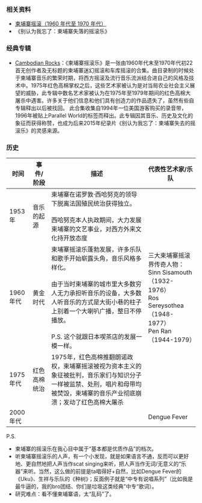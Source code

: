 ### 相关资料

* [柬埔寨摇滚（1960 年代至 1970 年代）](https://en.wikipedia.org/wiki/Cambodian_rock_(1960s%E2%80%931970s))
* 《别认为我忘了：柬埔寨失落的摇滚乐》

### 经典专辑

* [Cambodian Rocks](https://en.wikipedia.org/wiki/Cambodian_Rocks)：《柬埔寨摇滚乐》是一张由1960年代末至1970年代初22首无创作者及无标题的柬埔寨迷幻摇滚和车库摇滚的合集。曲目录制的时候处于柬埔寨音乐的繁荣时期，将西方摇滚及流行音乐流派结合进自己的风格及技术中。1975年红色高棉掌权之后，这些艺术家被认为是对当局农业社会主义展望的威胁，此专辑中数名艺术家被认为在1975年至1979年期间的红色高棉大屠杀中遇害。许多关于他们信息和他们具有创造力的作品遗失了，虽然有些自专辑释出以后被找回。
  此合集收集自1994年一位美国游客购买的录音带，1996年被贴上Parallel World的标签而释出。此专辑因其音乐、历史及文化的象征而获得称赞，也成为后来2015年纪录片《别认为我忘了：柬埔寨失去的摇滚乐》的灵感来源。

### 历史

| 时间     | 事件/阶段  | 描述                                                                                                                                     | 代表性艺术家/乐队                                                                                      |
| ------ | ------ | -------------------------------------------------------------------------------------------------------------------------------------- | ---------------------------------------------------------------------------------------------- |
| 1953年  | 音乐的起源  | 柬埔寨在诺罗敦·西哈努克的领导下脱离法国殖民统治获得独立。<br><br>西哈努克本人执政期间，大力发展柬埔寨的文艺事业，对西方外来文化持开放态度                                                              |                                                                                                |
| 1960年代 | 黄金时代   | 柬埔寨摇滚乐蓬勃发展，许多乐队和歌手开始崭露头角，音乐风格多样化。<br><br>由于当时柬埔寨的城市里大多数穷人无力承担听音乐的设备，大多数人听音乐的方式是大街小巷的柱子上别着一个大喇叭广播，整日不停播放。<br><br>P.S. 这个就跟日本喫茶店的发展一模一样。 | 三大柬埔寨摇滚界传奇人物：<br>Sinn Sisamouth（1932-1976）<br>Ros Sereysothea（1948-1977）<br>Pen Ran（1944-1979） |
| 1975年代 | 红色高棉统治 | 1975年，红色高棉推翻朗诺政权，柬埔寨摇滚被视为资本主义的象征被批判，音乐家们与知识分子一样被监禁、处刑，唱片和母带均被焚毁，柬埔寨的音乐产业彻底崩溃；发动了红色高棉大屠杀                                                |                                                                                                |
| 2000年代 |        |                                                                                                                                        | Dengue Fever                                                                                   |
P.S. 
* 柬埔寨的摇滚乐在我心目中属于“基本都是优质作品”的档次。
* 听柬埔寨摇滚乐的人声，有一个小发现，就是如果语言不通，反而可以更好地、更自然地把人声当作scat singing来听，把人声当作无词/无意义的“乐器”来听。当然，这么做的前提是ta唱得好+自然，比如Dengue Fever的《Uku》、生祥与乐队的《种树》；反面例子就是“中专有说唱系列”（比如我是最牛逼的，我的bro团结、你们是垃圾这类经典”中专“歌词）。
* 研究难点：看不懂柬埔寨语，太“乱码”了。